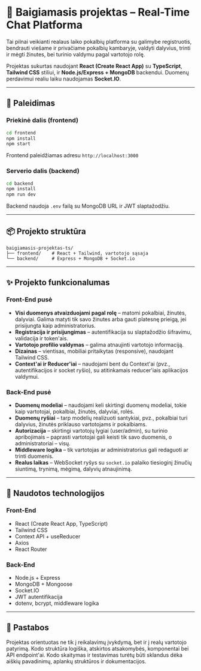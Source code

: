 # 🧠 Baigiamasis projektas – Real-Time Chat Platforma

Tai pilnai veikianti realaus laiko pokalbių platforma su galimybe registruotis, bendrauti viešame ir privačiame pokalbių kambaryje, valdyti dalyvius, trinti ir mėgti žinutes, bei turinio valdymu pagal vartotojo rolę. 

Projektas sukurtas naudojant **React (Create React App)** su **TypeScript**, **Tailwind CSS** stiliui, ir **Node.js/Express + MongoDB** backendui. Duomenų perdavimui realiu laiku naudojamas **Socket.IO**.

---

## 🚀 Paleidimas

### Priekinė dalis (frontend)

```bash
cd frontend
npm install
npm start
```

Frontend paleidžiamas adresu `http://localhost:3000`

### Serverio dalis (backend)

```bash
cd backend
npm install
npm run dev
```

Backend naudoja `.env` failą su MongoDB URL ir JWT slaptažodžiu.

---

## 📦 Projekto struktūra

```
baigiamasis-projektas-ts/
├── frontend/    # React + Tailwind, vartotojo sąsaja
└── backend/     # Express + MongoDB + Socket.io
```

---

## ✨ Projekto funkcionalumas

### Front-End pusė

- **Visi duomenys atvaizduojami pagal rolę** – matomi pokalbiai, žinutės, dalyviai. Galima matyti tik savo žinutes arba gauti platesnę prieigą, jei prisijungta kaip administratorius.
- **Registracija ir prisijungimas** – autentifikacija su slaptažodžio šifravimu, validacija ir token'ais.
- **Vartotojo profilio valdymas** – galima atnaujinti vartotojo informaciją.
- **Dizainas** – vientisas, mobiliai pritaikytas (responsive), naudojant Tailwind CSS.
- **Context'ai ir Reducer'iai** – naudojami bent du Context'ai (pvz., autentifikacijos ir socket ryšio), su atitinkamais reducer'iais aplikacijos valdymui.

### Back-End pusė

- **Duomenų modeliai** – naudojami keli skirtingi duomenų modeliai, tokie kaip vartotojai, pokalbiai, žinutės, dalyviai, rolės.
- **Duomenų ryšiai** – tarp modelių realizuoti santykiai, pvz., pokalbiai turi dalyvius, žinutės priklauso vartotojams ir pokalbiams.
- **Autorizacija** – skirtingi vartotojų lygiai (user/admin), su turinio apribojimais – paprasti vartotojai gali keisti tik savo duomenis, o administratoriai – visų.
- **Middleware logika** – tik vartotojas ar administratorius gali redaguoti ar trinti duomenis.
- **Realus laikas** – WebSocket ryšys su `socket.io` palaiko tiesioginį žinučių siuntimą, trynimą, mėgimą, dalyvių atnaujinimą.

---

## 🔧 Naudotos technologijos

### Front-End
- React (Create React App, TypeScript)
- Tailwind CSS
- Context API + useReducer
- Axios
- React Router

### Back-End
- Node.js + Express
- MongoDB + Mongoose
- Socket.IO
- JWT autentifikacija
- dotenv, bcrypt, middleware logika

---

## 📝 Pastabos

Projektas orientuotas ne tik į reikalavimų įvykdymą, bet ir į realų vartotojo patyrimą. Kodo struktūra logiška, atskirtos atsakomybės, komponentai bei API endpoint'ai. Kodo skaitymas ir testavimas turėtų būti sklandus dėka aiškių pavadinimų, aplankų struktūros ir dokumentacijos.
